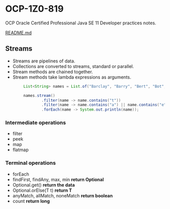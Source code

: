 # OCP-1Z0-819
OCP Oracle Certified Professional Java SE 11 Developer practices notes.

[README.md](../../README.md#streams)

## Streams
- Streams are pipelines of data.
- Collections are converted to streams, standard or parallel.
- Stream methods are chained together.
- Stream methods take lambda expressions as arguments.

````java
        List<String> names = List.of("Barclay", "Barry", "Bert", "Bot", "Bart");

        names.stream()                                                      // or .parallelStream()
                .filter(name -> name.contains("t"))                         // Predicate
                .filter(name -> name.contains("a") || name.contains("e"))  // Predicate
                .forEach(name -> System.out.println(name));                 // Consumer
````

### Intermediate operations
- filter
- peek
- map
- flatmap

### Terminal operations
- forEach
- findFirst, findAny, max, min **return Optional**
- Optional.get() **return the data**
- Optional.orElse(T t) **return T**
- anyMatch, allMatch, noneMatch **return boolean**
- count **return long**

